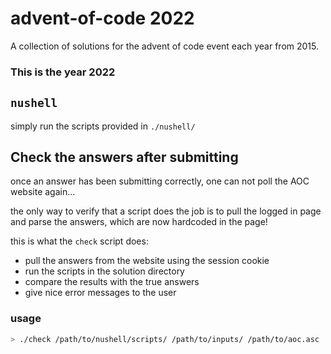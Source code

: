 # advent-of-code 2022
A collection of solutions for the advent of code event each year from 2015.
### This is the year 2022

## `nushell`
simply run the scripts provided in `./nushell/`

## Check the answers after submitting
once an answer has been submitting correctly, one can not poll the AOC website again...

the only way to verify that a script does the job is to pull the logged in page and parse the answers, which are now hardcoded in the page!

this is what the `check` script does:
- pull the answers from the website using the session cookie
- run the scripts in the solution directory
- compare the results with the true answers
- give nice error messages to the user

### usage
```bash
> ./check /path/to/nushell/scripts/ /path/to/inputs/ /path/to/aoc.asc
```
